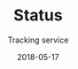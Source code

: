 ---
layout: project
title: Status
subtitle: Tracking service
type: Web Layout
date: 2018-05-17
large_button:
  name: Read more
  url: https://medium.com/tophackr/fea5bdb0a26
repo: https://gitlab.com/tophackr/status
---